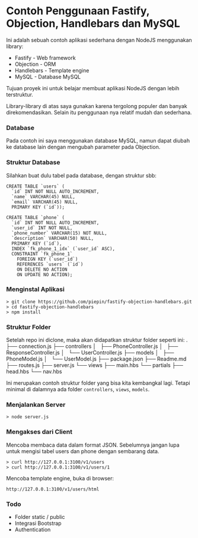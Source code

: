 # Contoh Penggunaan Fastify, Objection, Handlebars dan MySQL

Ini adalah sebuah contoh aplikasi sederhana dengan NodeJS menggunakan library:

* Fastify - Web framework 
* Objection - ORM
* Handlebars - Template engine
* MySQL - Database MySQL

Tujuan proyek ini untuk belajar membuat aplikasi NodeJS dengan lebih terstruktur.

Library-library di atas saya gunakan karena tergolong populer dan banyak direkomendasikan. Selain itu penggunaan nya relatif mudah dan sederhana. 

### Database

Pada contoh ini saya menggunakan database MySQL, namun dapat diubah ke database lain dengan mengubah parameter pada Objection.

### Struktur Database

Silahkan buat dulu tabel pada database, dengan struktur sbb:

    
    CREATE TABLE `users` (
      `id` INT NOT NULL AUTO_INCREMENT,
      `name` VARCHAR(45) NULL,
      `email` VARCHAR(45) NULL,
      PRIMARY KEY (`id`));
    
    CREATE TABLE `phone` (
      `id` INT NOT NULL AUTO_INCREMENT,
      `user_id` INT NOT NULL,
      `phone_number` VARCHAR(15) NOT NULL,
      `description` VARCHAR(50) NULL,
      PRIMARY KEY (`id`),
      INDEX `fk_phone_1_idx` (`user_id` ASC),
      CONSTRAINT `fk_phone_1`
        FOREIGN KEY (`user_id`)
        REFERENCES `users` (`id`)
        ON DELETE NO ACTION
        ON UPDATE NO ACTION);


### Menginstal Aplikasi

    > git clone https://github.com/piepin/fastify-objection-handlebars.git
    > cd fastify-objection-handlebars
    > npm install

### Struktur Folder

Setelah repo ini diclone, maka akan didapatkan struktur folder seperti ini:
    .
    ├── connection.js
    ├── controllers
    │   ├── PhoneController.js
    │   ├── ResponseController.js
    │   └── UserController.js
    ├── models
    │   ├── PhoneModel.js
    │   └── UserModel.js
    ├── package.json
    ├── Readme.md
    ├── routes.js
    ├── server.js
    └── views
        ├── main.hbs
        └── partials
            ├── head.hbs
            └── nav.hbs

Ini merupakan contoh struktur folder yang bisa kita kembangkal lagi. Tetapi minimal di dalamnya ada folder `controllers`, `views`, `models`.             

### Menjalankan Server

    > node server.js

### Mengakses dari Client

Mencoba membaca data dalam format JSON. Sebelumnya jangan lupa untuk mengisi tabel users dan phone dengan sembarang data.

    > curl http://127.0.0.1:3100/v1/users  
    > curl http://127.0.0.1:3100/v1/users/1

Mencoba template engine, buka di browser:    
    
    http://127.0.0.1:3100/v1/users/html 
    
### Todo

* Folder static / public
* Integrasi Bootstrap
* Authentication 





